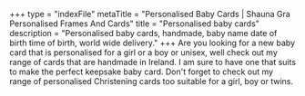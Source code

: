 +++
type = "indexFile"
metaTitle = "Personalised Baby Cards | Shauna Gra Personalised Frames And Cards"
title = "Personalised baby cards"
description = "Personalised baby cards, handmade, baby name date of birth time of birth, world wide delivery."
+++
Are you looking for a new baby card that is personalised for a girl or a boy or unisex, well check out my range of cards that are handmade in Ireland. I am sure to have one that suits to make the perfect keepsake baby card. Don't forget to check out my range of personalised Christening cards too suitable for a girl, boy or twins.